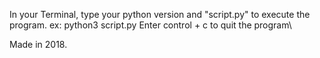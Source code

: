 In your Terminal, type your python version and "script.py" to execute the program. ex: python3 script.py
Enter control + c to quit the program\

Made in 2018.
